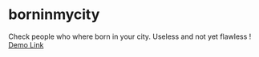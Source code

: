 # borninmycity
Check people who where born in your city. Useless and not yet flawless !
[Demo Link](https://lprat99.github.io/borninmycity/)
